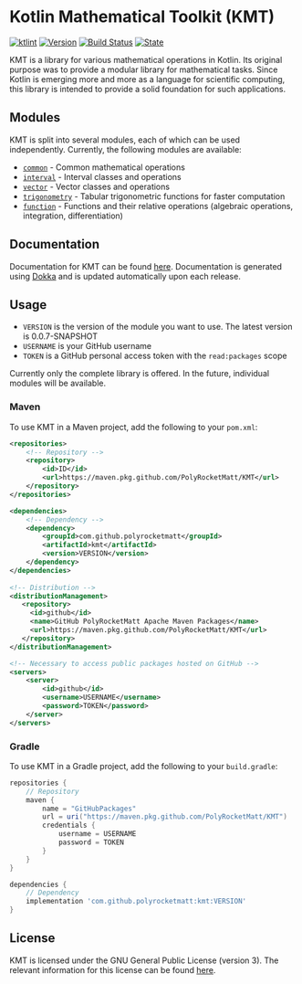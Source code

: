 # Kotlin Mathematical Toolkit (KMT)

[![ktlint](https://img.shields.io/badge/code%20style-%E2%9D%A4-FF4081.svg?style=for-the-badge)](https://ktlint.github.io/)
[![Version](https://img.shields.io/badge/dynamic/json?color=blue&label=version&query=version&url=https%3A%2F%2Fraw.githubusercontent.com%2FPolyRocketMatt%2FKMT%2Fmain%2Fversion.json&style=for-the-badge)]()
[![Build Status](https://img.shields.io/badge/build-passing-brightgreen?style=for-the-badge)]()
[![State](https://img.shields.io/badge/state-alpha-red?style=for-the-badge)]()

KMT is a library for various mathematical operations in Kotlin. Its original purpose was to provide
a modular library for mathematical tasks. Since Kotlin is emerging more and more as a language for 
scientific computing, this library is intended to provide a solid foundation for such applications.

## Modules

KMT is split into several modules, each of which can be used independently. Currently, the following modules
are available:

* [`common`](https://github.com/PolyRocketMatt/KMT/wiki/KMT-Common) - Common mathematical operations
* [`interval`](https://github.com/PolyRocketMatt/KMT/wiki/KMT-Interval) - Interval classes and operations
* [`vector`](https://github.com/PolyRocketMatt/KMT/wiki/KMT-Vector) - Vector classes and operations
* [`trigonometry`](https://github.com/PolyRocketMatt/KMT/wiki/KMT-Trigonometry) - Tabular trigonometric functions for faster computation
* [`function`](https://github.com/PolyRocketMatt/KMT/wiki/KMT-Function) - Functions and their relative operations (algebraic operations, integration, differentiation)

## Documentation

Documentation for KMT can be found [here](http://polyrocketmatt.me/KMT/). Documentation is generated
using [Dokka](https://github.com/Kotlin/dokka) and is updated automatically upon each release.

## Usage

- ```VERSION``` is the version of the module you want to use. The latest version is 0.0.7-SNAPSHOT
- ```USERNAME``` is your GitHub username
- ```TOKEN``` is a GitHub personal access token with the `read:packages` scope

Currently only the complete library is offered. In the future, individual modules will be available.

### Maven 

To use KMT in a Maven project, add the following to your `pom.xml`:

```xml
<repositories>
    <!-- Repository -->
    <repository>
        <id>ID</id>
        <url>https://maven.pkg.github.com/PolyRocketMatt/KMT</url>
    </repository>
</repositories>

<dependencies>
    <!-- Dependency -->
    <dependency>
        <groupId>com.github.polyrocketmatt</groupId>
        <artifactId>kmt</artifactId>
        <version>VERSION</version>
    </dependency>
</dependencies>
        
<!-- Distribution -->
<distributionManagement>
   <repository>
     <id>github</id>
     <name>GitHub PolyRocketMatt Apache Maven Packages</name>
     <url>https://maven.pkg.github.com/PolyRocketMatt/KMT</url>
   </repository>
</distributionManagement>

<!-- Necessary to access public packages hosted on GitHub -->
<servers>
    <server>
        <id>github</id>
        <username>USERNAME</username>
        <password>TOKEN</password>
    </server>
</servers>
```

### Gradle

To use KMT in a Gradle project, add the following to your `build.gradle`:

```groovy
repositories {
    // Repository
    maven {
        name = "GitHubPackages"
        url = uri("https://maven.pkg.github.com/PolyRocketMatt/KMT")
        credentials {
            username = USERNAME
            password = TOKEN
        }
    }
}

dependencies {
    // Dependency
    implementation 'com.github.polyrocketmatt:kmt:VERSION'
}
```

## License

KMT is licensed under the GNU General Public License (version 3). The relevant information for this license can be found [here](https://www.gnu.org/licenses/gpl-3.0.html).